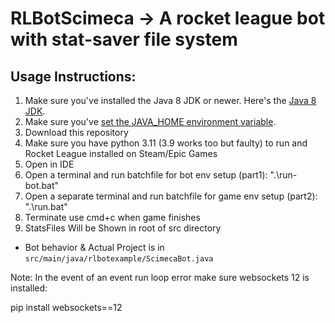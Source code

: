 # RLBotScimeca -> A rocket league bot with stat-saver file system

## Usage Instructions:

1. Make sure you've installed the Java 8 JDK or newer. Here's the [Java 8 JDK](https://www.oracle.com/technetwork/java/javase/downloads/jdk8-downloads-2133151.html).
1. Make sure you've [set the JAVA_HOME environment variable](https://javatutorial.net/set-java-home-windows-10).
1. Download this repository
1. Make sure you have python 3.11 (3.9 works too but faulty) to run and Rocket League installed on Steam/Epic Games
1. Open in IDE
1. Open a terminal and run batchfile for bot env setup (part1): ".\run-bot.bat"
1. Open a separate terminal and run batchfile for game env setup (part2): ".\run.bat"
1. Terminate use cmd+c when game finishes
1. StatsFiles Will be Shown in root of src directory

- Bot behavior & Actual Project is in `src/main/java/rlbotexample/ScimecaBot.java`

Note: In the event of an event run loop error make sure websockets 12 is installed:


pip install websockets==12
